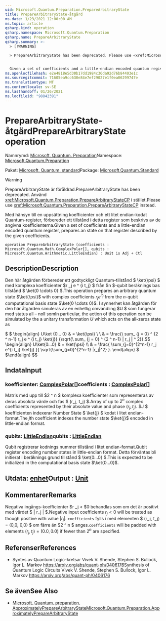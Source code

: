 ```yaml
---
uid: Microsoft.Quantum.Preparation.PrepareArbitraryState
title: PrepareArbitraryState-åtgärd
ms.date: 1/23/2021 12:00:00 AM
ms.topic: article
qsharp.kind: operation
qsharp.namespace: Microsoft.Quantum.Preparation
qsharp.name: PrepareArbitraryState
qsharp.summary: >-
  > [!WARNING]

  > PrepareArbitraryState has been deprecated. Please use <xref:Microsoft.Quantum.Preparation.PrepareArbitraryStateCP> instead.


  Given a set of coefficients and a little-endian encoded quantum register, prepares an state on that register described by the given coefficients.
ms.openlocfilehash: e2e4818e5d30b17dd1984c36da92d76b84403e1c
ms.sourcegitcommit: 71605ea9cc630e84e7ef29027e1f0ea06299747e
ms.translationtype: MT
ms.contentlocale: sv-SE
ms.lasthandoff: 01/26/2021
ms.locfileid: "98842391"
---
```

# <a name="preparearbitrarystate-operation"></a><span data-ttu-id="1d5fe-102">PrepareArbitraryState-åtgärd</span><span class="sxs-lookup"><span data-stu-id="1d5fe-102">PrepareArbitraryState operation</span></span>

<span data-ttu-id="1d5fe-103">Namnrymd: [Microsoft. Quantum. Preparation](xref:Microsoft.Quantum.Preparation)</span><span class="sxs-lookup"><span data-stu-id="1d5fe-103">Namespace: [Microsoft.Quantum.Preparation](xref:Microsoft.Quantum.Preparation)</span></span>

<span data-ttu-id="1d5fe-104">Paket: [Microsoft. Quantum. standard](https://nuget.org/packages/Microsoft.Quantum.Standard)</span><span class="sxs-lookup"><span data-stu-id="1d5fe-104">Package: [Microsoft.Quantum.Standard](https://nuget.org/packages/Microsoft.Quantum.Standard)</span></span>


> [!WARNING]
> <span data-ttu-id="1d5fe-105">PrepareArbitraryState är föråldrad.</span><span class="sxs-lookup"><span data-stu-id="1d5fe-105">PrepareArbitraryState has been deprecated.</span></span> <span data-ttu-id="1d5fe-106">Använd <xref:Microsoft.Quantum.Preparation.PrepareArbitraryStateCP> i stället.</span><span class="sxs-lookup"><span data-stu-id="1d5fe-106">Please use <xref:Microsoft.Quantum.Preparation.PrepareArbitraryStateCP> instead.</span></span>

<span data-ttu-id="1d5fe-107">Med hänsyn till en uppsättning koefficienter och ett litet endian-kodat Quantum-register, förbereder ett tillstånd i detta register som beskrivs av de angivna koefficienterna.</span><span class="sxs-lookup"><span data-stu-id="1d5fe-107">Given a set of coefficients and a little-endian encoded quantum register, prepares an state on that register described by the given coefficients.</span></span>

```qsharp
operation PrepareArbitraryState (coefficients : Microsoft.Quantum.Math.ComplexPolar[], qubits : Microsoft.Quantum.Arithmetic.LittleEndian) : Unit is Adj + Ctl
```


## <a name="description"></a><span data-ttu-id="1d5fe-108">Description</span><span class="sxs-lookup"><span data-stu-id="1d5fe-108">Description</span></span>

<span data-ttu-id="1d5fe-109">Den här åtgärden förbereder ett godtyckligt Quantum-tillstånd $ \ket{\psi} $ med komplexa koefficienter $r _j e ^ {i t_j} $ från $n $-qubit beräknings bas tillstånd $ \ket{0 \cdots 0} $.</span><span class="sxs-lookup"><span data-stu-id="1d5fe-109">This operation prepares an arbitrary quantum state $\ket{\psi}$ with complex coefficients $r_j e^{i t_j}$ from the $n$-qubit computational basis state $\ket{0 \cdots 0}$.</span></span>
<span data-ttu-id="1d5fe-110">I synnerhet kan åtgärden för den här åtgärden simuleras av en enhetlig omvandling $U $ som fungerar med status all – noll som</span><span class="sxs-lookup"><span data-stu-id="1d5fe-110">In particular, the action of this operation can be simulated by the a unitary transformation $U$ which acts on the all-zeros state as</span></span>

<span data-ttu-id="1d5fe-111">$ $ \begin{align} U\ket {0... 0} & = \ket{\psi} \\ \\ & = \frac{\ sum_ {j = 0} ^ {2 ^ n-1} r_j e ^ {i t_j} \ket{j}} {\sqrt{\ sum_ {j = 0} ^ {2 ^ n-1} | r_j | ^ 2}}.</span><span class="sxs-lookup"><span data-stu-id="1d5fe-111">$$ \begin{align} U\ket{0...0} & = \ket{\psi} \\\\ & = \frac{ \sum_{j=0}^{2^n-1} r_j e^{i t_j} \ket{j} }{ \sqrt{\sum_{j=0}^{2^n-1} |r_j|^2} }.</span></span>
<span data-ttu-id="1d5fe-112">\end{align} $ $</span><span class="sxs-lookup"><span data-stu-id="1d5fe-112">\end{align} $$</span></span>

## <a name="input"></a><span data-ttu-id="1d5fe-113">Indata</span><span class="sxs-lookup"><span data-stu-id="1d5fe-113">Input</span></span>

### <a name="coefficients--complexpolar"></a><span data-ttu-id="1d5fe-114">koefficienter: [ComplexPolar](xref:Microsoft.Quantum.Math.ComplexPolar)[]</span><span class="sxs-lookup"><span data-stu-id="1d5fe-114">coefficients : [ComplexPolar](xref:Microsoft.Quantum.Math.ComplexPolar)[]</span></span>

<span data-ttu-id="1d5fe-115">Matris med upp till $2 ^ n $ komplexa koefficienter som representeras av deras absoluta värde och fas $ (r_j, t_j) $.</span><span class="sxs-lookup"><span data-stu-id="1d5fe-115">Array of up to $2^n$ complex coefficients represented by their absolute value and phase $(r_j, t_j)$.</span></span> <span data-ttu-id="1d5fe-116">$J $ koefficienten indexerar Number State $ \ket{j} $ kodat i litet endian-format.</span><span class="sxs-lookup"><span data-stu-id="1d5fe-116">The $j$th coefficient indexes the number state $\ket{j}$ encoded in little-endian format.</span></span>


### <a name="qubits--littleendian"></a><span data-ttu-id="1d5fe-117">qubits: [LittleEndian](xref:Microsoft.Quantum.Arithmetic.LittleEndian)</span><span class="sxs-lookup"><span data-stu-id="1d5fe-117">qubits : [LittleEndian](xref:Microsoft.Quantum.Arithmetic.LittleEndian)</span></span>

<span data-ttu-id="1d5fe-118">Qubit registrerar kodnings nummer tillstånd i litet endian-format.</span><span class="sxs-lookup"><span data-stu-id="1d5fe-118">Qubit register encoding number states in little-endian format.</span></span> <span data-ttu-id="1d5fe-119">Detta förväntas bli initierat i beräknings grund tillstånd $ \ket{0...0} $.</span><span class="sxs-lookup"><span data-stu-id="1d5fe-119">This is expected to be initialized in the computational basis state $\ket{0...0}$.</span></span>



## <a name="output--unit"></a><span data-ttu-id="1d5fe-120">Utdata: [enhet](xref:microsoft.quantum.lang-ref.unit)</span><span class="sxs-lookup"><span data-stu-id="1d5fe-120">Output : [Unit](xref:microsoft.quantum.lang-ref.unit)</span></span>



## <a name="remarks"></a><span data-ttu-id="1d5fe-121">Kommentarer</span><span class="sxs-lookup"><span data-stu-id="1d5fe-121">Remarks</span></span>

<span data-ttu-id="1d5fe-122">Negativa ingångs-koefficienter $r _j < $0 behandlas som om det är positivt med värdet $ | r_j | $.</span><span class="sxs-lookup"><span data-stu-id="1d5fe-122">Negative input coefficients $r_j < 0$ will be treated as though positive with value $|r_j|$.</span></span> <span data-ttu-id="1d5fe-123">`coefficients` fylls i med elementen $ (r_j, t_j) = (0,0, 0,0) $ om färre än $2 ^ n $ anges.</span><span class="sxs-lookup"><span data-stu-id="1d5fe-123">`coefficients` will be padded with elements $(r_j, t_j) = (0.0, 0.0)$ if fewer than $2^n$ are specified.</span></span>

## <a name="references"></a><span data-ttu-id="1d5fe-124">Referenser</span><span class="sxs-lookup"><span data-stu-id="1d5fe-124">References</span></span>

- <span data-ttu-id="1d5fe-125">Syntes av Quantum Logic-kretsar Vivek V. Shende, Stephen S. Bullock, Igor L. Markov https://arxiv.org/abs/quant-ph/0406176</span><span class="sxs-lookup"><span data-stu-id="1d5fe-125">Synthesis of Quantum Logic Circuits Vivek V. Shende, Stephen S. Bullock, Igor L. Markov https://arxiv.org/abs/quant-ph/0406176</span></span>

## <a name="see-also"></a><span data-ttu-id="1d5fe-126">Se även</span><span class="sxs-lookup"><span data-stu-id="1d5fe-126">See Also</span></span>

- [<span data-ttu-id="1d5fe-127">Microsoft. Quantum. preparation. ApproximatelyPrepareArbitraryState</span><span class="sxs-lookup"><span data-stu-id="1d5fe-127">Microsoft.Quantum.Preparation.ApproximatelyPrepareArbitraryState</span></span>](xref:Microsoft.Quantum.Preparation.ApproximatelyPrepareArbitraryState)